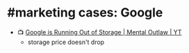 # #marketing cases: Google

- :tv: [Google is Running Out of Storage | Mental Outlaw | YT](https://www.youtube.com/watch?v=K7scVcNuX0E)
	- storage price doesn't drop